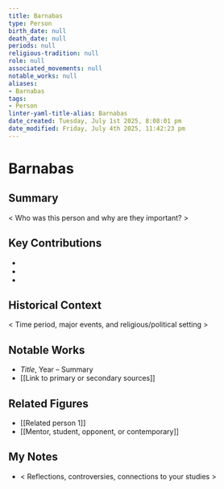 ```yaml
---
title: Barnabas
type: Person
birth_date: null
death_date: null
periods: null
religious-tradition: null
role: null
associated_movements: null
notable_works: null
aliases:
- Barnabas
tags:
- Person
linter-yaml-title-alias: Barnabas
date_created: Tuesday, July 1st 2025, 8:08:01 pm
date_modified: Friday, July 4th 2025, 11:42:23 pm
---
```


# Barnabas

## Summary
< Who was this person and why are they important? >

## Key Contributions
- 
- 
- 

## Historical Context
< Time period, major events, and religious/political setting >

## Notable Works
- *Title*, Year – Summary
- [[Link to primary or secondary sources]]


## Related Figures
- [[Related person 1]]
- [[Mentor, student, opponent, or contemporary]]

## My Notes
- < Reflections, controversies, connections to your studies >
